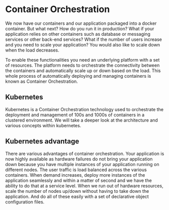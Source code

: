# Container Orchestration

We now have our containers and our application packaged into a docker container. But what next? How do you run it in production? What if your application relies on other containers such as database or messaging services or other back-end services? What if the number of users increase and you need to scale your application? You would also like to scale down when the load decreases.

To enable these functionalities you need an underlying platform with a set of resources. The platform needs to orchestrate the connectivity between the containers and automatically scale up or down based on the load. This whole process of automatically deploying and managing containers is known as Container Orchestration.

## Kubernetes

Kubernetes is a Container Orchestration technology used to orchestrate the deployment and management of 100s and 1000s of containers in a clustered environment. We will take a deeper look at the architecture and various concepts within kubernetes.

## Kubernetes advantage

There are various advantages of container orchestration. Your application is now highly available as hardware failures do not bring your application down because you have multiple instances of your application running on different nodes. The user traffic is load balanced across the various containers. When demand increases, deploy more instances of the application seamlessly and within a matter of second and we have the ability to do that at a service level. When we run out of hardware resources, scale the number of nodes up/down without having to take down the application. And do all of these easily with a set of declarative object configuration files.

